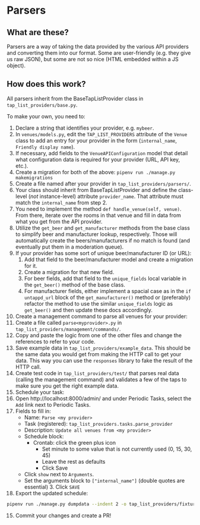 # Parsers

## What are these?

Parsers are a way of taking the data provided by the various API providers and
converting them into our format. Some are user-friendly (e.g. they give us
raw JSON), but some are not so nice (HTML embedded within a JS object).

## How does this work?

All parsers inherit from the BaseTapListProvider class in
`tap_list_providers/base.py`.

To make your own, you need to:

1. Declare a string that identifies your provider, e.g. `mybeer`.
2. In `venues/models.py`, edit the `TAP_LIST_PROVIDERS` attribute of the `Venue`
   class to add an entry for your provider in the form
   (`internal_name`, `Friendly display name`).
3. If necessary, add fields to the `VenueAPIConfiguration` model that detail
   what configuration data is required for your provider (URL, API key, etc.).
4. Create a migration for both of the above: `pipenv run ./manage.py makemigrations`
5. Create a file named after your provider in `tap_list_providers/parsers/`.
6. Your class should inherit from BaseTapListProvider and define the class-level
   (_not_ instance-level) attribute `provider_name`. That attribute must match
   the `internal_name` from step 2.
7. You need to implement the method `def handle_venue(self, venue)`. From there,
   iterate over the rooms in that venue and fill in data from what you get from
   the API provider.
8. Utilize the `get_beer` and `get_manufacturer` methods from the base class to
   simplify beer and manufacturer lookup, respectively. Those will automatically
   create the beers/manufacturers if no match is found (and eventually put them
   in a moderation queue).
9. If your provider has some sort of unique beer/manufacturer ID (or URL):
   1. Add that field to the beer/manufacturer model and create a migration for it.
   2. Create a migration for that new field.
   3. For beer fields, add that field to the `unique_fields` local variable in
      the `get_beer()` method of the base class.
   4. For manufacturer fields, either implement a spacial case as in the
      `if untappd_url` block of the `get_manufacturer()` method or (preferably)
      refactor the method to use the similar `unique_fields` logic as `get_beer()`
      and then update these docs accordingly.
10. Create a management command to parse all venues for your provider:
   1. Create a file called `parse<myprovider>.py` in `tap_list_providers/management/commands/`.
   2. Copy and paste the logic from one of the other files and change the
      references to refer to your code.
11. Save example data in `tap_list_providers/example_data`. This should be the
    same data you would get from making the HTTP call to get your data. This
    way you can use the `responses` library to fake the result of the HTTP call.
12. Create test code in `tap_list_providers/test/` that parses real data
    (calling the management command) and validates a few of the taps to make
    sure you get the right example data.
13. Schedule your task:
   1. Open http://localhost:8000/admin/ and under Periodic Tasks, select
   the `Add` link next to Periodic Tasks.
   2. Fields to fill in:
      - Name: `Parse <my provider>`
      - Task (registered): `tap_list_providers.tasks.parse_provider`
      - Description: `Update all venues from <my provider>`
      - Schedule block:
         - Crontab: click the green plus icon
            - Set minute to some value that is not currently used (0, 15, 30,
              45)
            - Leave the rest as defaults
            - Click Save
      - Click `show` next to `Arguments`.
      - Set the arguments block to `["internal_name"]` (double quotes are
        essential)
    3. Click `SAVE`
14. Export the updated schedule:
   ```bash
   pipenv run ./manage.py dumpdata --indent 2 -o tap_list_providers/fixtures/scheduled_tasks.json django_celery_beat.solarschedule django_celery_beat.periodictasks django_celery_beat.periodictask django_celery_beat.intervalschedule django_celery_beat.crontabschedule
   ```
15. Commit your changes and create a PR!

